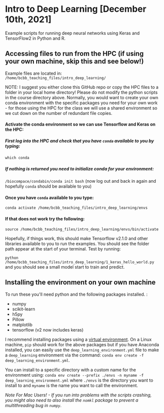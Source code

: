 # Intro to Deep Learning [December 10th, 2021]

Example scripts for running deep neural networks using Keras and TensorFlow2 in Python and R.

## Accessing files to run from the HPC (if using your own machine, skip this and see below!)

Example files are located in: `/home/bcbb_teaching_files/intro_deep_learning/`

NOTE: I suggest you either clone this GitHub repo or copy the HPC files to a folder in your local home directory! Please do not modify the python scripts in the course directory above. Normally, you would want to create your own conda environment with the specific packages you need for your own work - for those using the HPC for the class we will use a shared environment so we cut down on the number of redundant file copies.

#### Activate the conda environment so we can use Tensorflow and Keras on the HPC: 

##### First log into the HPC and check that you have `conda` available to you by typing:
`which conda`

##### *If nothing is returned* you need to initialize conda for your environment:
`/biocompace/condabin/conda init bash` (now log out and back in again and hopefully `conda` should be available to you)

#### Once you have `conda` available to you type:
`conda activate /home/bcbb_teaching_files/intro_deep_learning/envs`

#### If that does not work try the following:
`source /home/bcbb_teaching_files/intro_deep_learning/envs/bin/activate`

Hopefully, if things work, this should make Tensorflow v2.1.0 and other libraries available to you to run the examples. You should see the folder path appear at the start of your terminal. Test by running:

`python /home/bcbb_teaching_files/intro_deep_learning/1_keras_hello_world.py` and you should see a small model start to train and predict.

## Installing the environment on your own machine

To run these you'll need python and the following packages installed. :
  * numpy 
  * scikit-learn
  * h5py
  * Pillow
  * matplotlib
  * tensorflow (v2 now includes keras)
  
I recommend installing packages using a [virtual environment](http://docs.python-guide.org/en/latest/dev/virtualenvs/). On a Linux machine, `pip` should work for the above packages but if you have Anaconda installed, you can easily use the `deep_learning_environment.yml` file to make a `deep_learning` environment via the command:
`conda env create -f deep_learning_environment.yml`.

You can install to a specific directory with a custom name for the environment using: `conda env create --prefix ./envs -n myname -f deep_learning_environment.yml`  where `./envs` is the directory you want to install to and `myname` is the name you want to call the environment. 

*Note For Mac Users! - If you run into problems with the scripts crashing, you might also need to also install the `nomkl` package to prevent a multithreading bug in `numpy`.*
